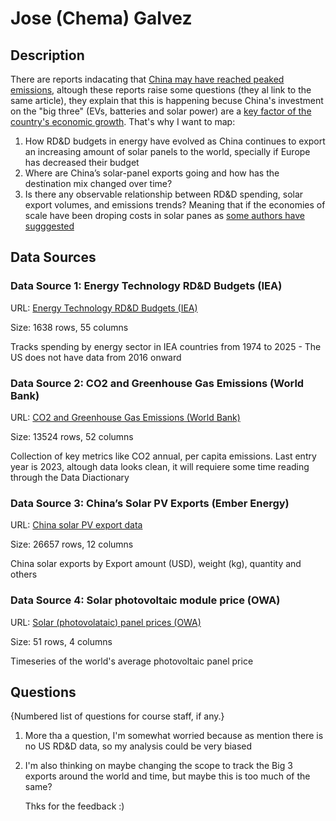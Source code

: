 # Jose (Chema) Galvez

## Description

There are reports indacating that [China may have reached peaked emissions](https://www.weforum.org/stories/2025/06/clean-energy-china-emissions-peak/), altough these reports raise some questions (they al link to the same article),
they explain that this is happening becuse China's investment on the "big three" (EVs, batteries and solar power) are a [key factor of the country's economic growth](https://climateactiontracker.org/countries/china/). That's why
I want to map:
1) How RD&D budgets in energy have evolved as China continues to export an increasing amount of solar panels to the world, specially if Europe has decreased their budget
2) Where are China’s solar-panel exports going and how has the destination mix changed over time?
3) Is there any observable relationship between RD&D spending, solar export volumes, and emissions trends? Meaning that if the economies of scale have been droping costs in solar panes as [some authors have sugggested](https://news.mit.edu/2018/explaining-dropping-solar-cost-1120)


## Data Sources

### Data Source 1: Energy Technology RD&D Budgets (IEA)

URL: [Energy Technology RD&D Budgets (IEA)](https://www.iea.org/data-and-statistics/data-product/energy-technology-rd-and-d-budget-database-2)

Size: 1638 rows, 55 columns

Tracks spending by energy sector in IEA countries from 1974 to 2025 - The US does not have data from 2016 onward

### Data Source 2: CO2 and Greenhouse Gas Emissions (World Bank)

URL: [CO2 and Greenhouse Gas Emissions (World Bank)](https://data360.worldbank.org/en/dataset/OWID_CB)

Size: 13524 rows, 52 columns

Collection of key metrics like CO2 annual, per capita emissions. Last entry year is 2023, altough data looks clean, it will requiere some time reading through the Data Diactionary

### Data Source 3: China’s Solar PV Exports (Ember Energy)

URL: [China solar PV export data](https://ember-energy.org/data/china-solar-exports-data/)

Size: 26657 rows, 12 columns

China solar exports by Export amount (USD), weight (kg), quantity and others

### Data Source 4: Solar photovoltaic module price (OWA)

URL: [Solar (photovolataic) panel prices (OWA)]([https://www.iea.org/data-and-statistics/data-product/energy-technology-rd-and-d-budget-database-2](https://ourworldindata.org/grapher/solar-pv-prices))

Size: 51 rows, 4 columns

Timeseries of the world's average photovoltaic panel price


## Questions

{Numbered list of questions for course staff, if any.}

1. More tha a question, I'm somewhat worried because as mention there is no US RD&D data, so my analysis could be very biased
2. I'm also thinking on maybe changing the scope to track the Big 3 exports around the world and time, but maybe this is too much of the same?

   Thks for the feedback :)
